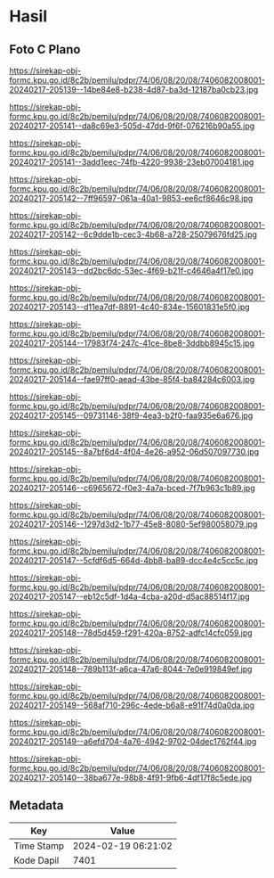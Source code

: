 # Hasil

## Foto C Plano

https://sirekap-obj-formc.kpu.go.id/8c2b/pemilu/pdpr/74/06/08/20/08/7406082008001-20240217-205139--14be84e8-b238-4d87-ba3d-12187ba0cb23.jpg

https://sirekap-obj-formc.kpu.go.id/8c2b/pemilu/pdpr/74/06/08/20/08/7406082008001-20240217-205141--da8c69e3-505d-47dd-9f6f-076216b90a55.jpg

https://sirekap-obj-formc.kpu.go.id/8c2b/pemilu/pdpr/74/06/08/20/08/7406082008001-20240217-205141--3add1eec-74fb-4220-9938-23eb07004181.jpg

https://sirekap-obj-formc.kpu.go.id/8c2b/pemilu/pdpr/74/06/08/20/08/7406082008001-20240217-205142--7ff96597-061a-40a1-9853-ee6cf8646c98.jpg

https://sirekap-obj-formc.kpu.go.id/8c2b/pemilu/pdpr/74/06/08/20/08/7406082008001-20240217-205142--6c9dde1b-cec3-4b68-a728-25079676fd25.jpg

https://sirekap-obj-formc.kpu.go.id/8c2b/pemilu/pdpr/74/06/08/20/08/7406082008001-20240217-205143--dd2bc6dc-53ec-4f69-b21f-c4646a4f17e0.jpg

https://sirekap-obj-formc.kpu.go.id/8c2b/pemilu/pdpr/74/06/08/20/08/7406082008001-20240217-205143--d11ea7df-8891-4c40-834e-15601831e5f0.jpg

https://sirekap-obj-formc.kpu.go.id/8c2b/pemilu/pdpr/74/06/08/20/08/7406082008001-20240217-205144--17983f74-247c-41ce-8be8-3ddbb8945c15.jpg

https://sirekap-obj-formc.kpu.go.id/8c2b/pemilu/pdpr/74/06/08/20/08/7406082008001-20240217-205144--fae97ff0-aead-43be-85f4-ba84284c6003.jpg

https://sirekap-obj-formc.kpu.go.id/8c2b/pemilu/pdpr/74/06/08/20/08/7406082008001-20240217-205145--09731146-38f9-4ea3-b2f0-faa935e6a676.jpg

https://sirekap-obj-formc.kpu.go.id/8c2b/pemilu/pdpr/74/06/08/20/08/7406082008001-20240217-205145--8a7bf6d4-4f04-4e26-a952-06d507097730.jpg

https://sirekap-obj-formc.kpu.go.id/8c2b/pemilu/pdpr/74/06/08/20/08/7406082008001-20240217-205146--c6965672-f0e3-4a7a-bced-7f7b963c1b89.jpg

https://sirekap-obj-formc.kpu.go.id/8c2b/pemilu/pdpr/74/06/08/20/08/7406082008001-20240217-205146--1297d3d2-1b77-45e8-8080-5ef980058079.jpg

https://sirekap-obj-formc.kpu.go.id/8c2b/pemilu/pdpr/74/06/08/20/08/7406082008001-20240217-205147--5cfdf6d5-664d-4bb8-ba89-dcc4e4c5cc5c.jpg

https://sirekap-obj-formc.kpu.go.id/8c2b/pemilu/pdpr/74/06/08/20/08/7406082008001-20240217-205147--eb12c5df-1d4a-4cba-a20d-d5ac88514f17.jpg

https://sirekap-obj-formc.kpu.go.id/8c2b/pemilu/pdpr/74/06/08/20/08/7406082008001-20240217-205148--78d5d459-f291-420a-8752-adfc14cfc059.jpg

https://sirekap-obj-formc.kpu.go.id/8c2b/pemilu/pdpr/74/06/08/20/08/7406082008001-20240217-205148--789b113f-a6ca-47a6-8044-7e0e919849ef.jpg

https://sirekap-obj-formc.kpu.go.id/8c2b/pemilu/pdpr/74/06/08/20/08/7406082008001-20240217-205149--568af710-296c-4ede-b6a8-e91f74d0a0da.jpg

https://sirekap-obj-formc.kpu.go.id/8c2b/pemilu/pdpr/74/06/08/20/08/7406082008001-20240217-205149--a6efd704-4a76-4942-9702-04dec1762f44.jpg

https://sirekap-obj-formc.kpu.go.id/8c2b/pemilu/pdpr/74/06/08/20/08/7406082008001-20240217-205140--38ba677e-98b8-4f91-9fb6-4df17f8c5ede.jpg


## Metadata

| Key        | Value               |
| ---------- | ------------------- |
| Time Stamp | 2024-02-19 06:21:02 |
| Kode Dapil | 7401                |



